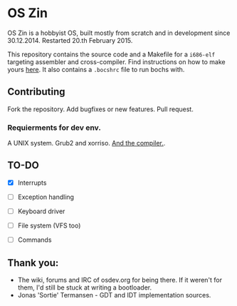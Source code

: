 # OS Zin
OS Zin is a hobbyist OS, built mostly from scratch and in development since 30.12.2014. Restarted 20.th February 2015.

This repository contains the source code and a Makefile for a ```i686-elf``` targeting assembler and cross-compiler. Find instructions on how to make yours [here](http://wiki.osdev.org/GCC_Cross-Compiler). It also contains a ```.bocshrc``` file to run bochs with.

## Contributing

Fork the repository.
Add bugfixes or new features.
Pull request.

### Requierments for dev env.

A UNIX system. Grub2 and xorriso. [And the compiler.](http://wiki.osdev.org/GCC_Cross-Compiler).

## TO-DO
- [X] Interrupts
- [ ] Exception handling
- [ ] Keyboard driver
- [ ] File system (VFS too)
- [ ] Commands



## Thank you:
* The wiki, forums and IRC of osdev.org for being there. If it weren't for them, I'd still be stuck at writing a bootloader.
* Jonas 'Sortie' Termansen - GDT and IDT implementation sources.